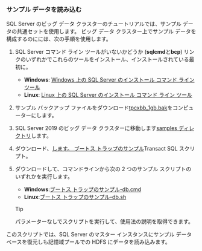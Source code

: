 ### <a id="sampledata"></a> サンプル データを読み込む

SQL Server のビッグ データ クラスターのチュートリアルでは、サンプル データの共通セットを使用します。 ビッグ データ クラスター上でサンプル データを構成するのにには、次の手順を使用します。

1. SQL Server コマンド ライン ツールがいないかどうか (**sqlcmd**と**bcp**) リンクのいずれかでこれらのツールをインストール、インストールされている最初に。

   * **Windows**: [Windows 上の SQL Server のインストール コマンド ライン ツール](https://www.microsoft.com/download/details.aspx?id=53591)
   * **Linux**: [Linux 上の SQL Server のインストール コマンド ライン ツール](https://docs.microsoft.com/sql/linux/sql-server-linux-setup-tools)

1. サンプル バックアップ ファイルをダウンロード[tpcxbb_1gb.bak](https://sqlchoice.blob.core.windows.net/sqlchoice/static/tpcxbb_1gb.bak)をコンピューターにします。

1. SQL Server 2019 のビッグ データ クラスターに移動します[samples ディレクトリ](https://github.com/Microsoft/sql-server-samples/tree/master/samples/features/sql-big-data-cluster)します。

1. ダウンロード、[します。 ブートス トラップのサンプル](https://github.com/Microsoft/sql-server-samples/blob/master/samples/features/sql-big-data-cluster/bootstrap-sample-db.sql)Transact SQL スクリプト。

1. ダウンロードして、コマンドラインから次の 2 つのサンプル スクリプトのいずれかを実行します。

   * **Windows**:[ブートス トラップのサンプル-db.cmd](https://github.com/Microsoft/sql-server-samples/blob/master/samples/features/sql-big-data-cluster/bootstrap-sample-db.cmd)
   * **Linux**:[ブートス トラップのサンプル-db.sh](https://github.com/Microsoft/sql-server-samples/blob/master/samples/features/sql-big-data-cluster/bootstrap-sample-db.sh)

   > [!TIP]
   > パラメーターなしでスクリプトを実行して、使用法の説明を取得できます。

このスクリプトでは、SQL Server のマスター インスタンスにサンプル データベースを復元しも記憶域プールでの HDFS にデータを読み込みます。